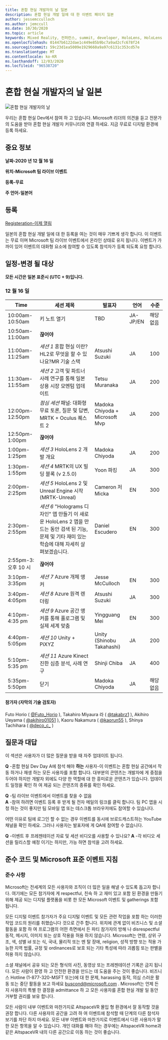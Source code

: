 ```yaml
---
title: 혼합 현실 개발자의 날 일본
description: 혼합 현실 개발 일에 대 한 이벤트 페이지 일본
author: jessemcculloch
ms.author: jemccull
ms.date: 10/30/2020
ms.topic: article
keywords: Mixed Reality, 컨퍼런스, summit, developer, HoloLens, HoloLens 2, Kinect
ms.openlocfilehash: 01447b6122dae1c449e85b9bc7a9ad2cfc678f24
ms.sourcegitcommit: 59c23d1ea5009e1929660a9a97c6131c353cd57e
ms.translationtype: MT
ms.contentlocale: ko-KR
ms.lasthandoff: 12/03/2020
ms.locfileid: "96538720"
---
```

# <a name="mixed-reality-dev-days-japan"></a>혼합 현실 개발자의 날 일본

![혼합 현실 개발자의 날](images/MRDD/MRDevDaysJapanBanner.png)

우리는 혼합 현실 Dev에서 참여 하 고 있습니다. Microsoft 리더의 의견을 듣고 전문가의 도움을 받아 혼합 현실 개발자 커뮤니티와 연결 하세요. 지금 무료로 디지털 환경에 등록 하세요.

## <a name="important-details"></a>중요 정보

**날짜-2020 년 12 월 16 일**

**위치-Microsoft 팀 라이브 이벤트**

**등록-무료**

**주 언어-일본어**

## <a name="registration"></a>등록

[Registeration-이제 열림](https://mixedrealityprod.microsoftcrmportals.com/event/sessions?id=MR_Dev_Days_Japan864059683)

일본의 혼합 현실 개발 일에 대 한 등록을 여는 것이 매우 기쁘게 생각 합니다.  이 이벤트는 무료 이며 Microsoft 팀 라이브 이벤트에서 온라인 상태로 유지 됩니다.  이벤트가 가까이 있어 이벤트의 대화형 요소에 참여할 수 있도록 참석자가 등록 되도록 요청 합니다.

## <a name="schedule---subject-to-change"></a>일정-변경 될 대상

**모든 시간은 일본 표준시 (UTC + 9)입니다.** 



### <a name="december-16th"></a>12 월 16 일
|**Time**|**세션 제목**|**발표자**|**언어**|**수준**|
|---------|---------|---------|---------|---------|
|10:00am-10:50am|키 노트 열기|TBD|JA-JP/EN|해당 없음|
|10:50am-11:00am|**끊어야**||||
|11:00am-11:25am|*세션 1* 혼합 현실 이란?HL2로 무엇을 할 수 있나요?MR 기술 스택|Atsushi Suzuki|JA|100|
|11:30am-11:55am|*세션 2* 고객 및 파트너 사례 연구를 통해 일본 상용 시장 모멘텀 업데이트|Tetsu Muranaka|JA|200|
|12:00pm-12:50pm|*점심 세션* 패널: 대화형 무료 토론, 질문 및 답변, MRTK + Oculus 퀘스트 2|Madoka Chiyoda + Microsoft Mvp|JA|200|
|12:50pm-1:00pm|**끊어야**||||
|1:00pm-1:25pm|*세션 3* HoloLens 2 개발 개요|Madoka Chiyoda|JA|200|
|1:30pm-1:55pm|*세션 4* MRTK의 UX 빌딩 블록 (v 2.5.0)|Yoon 파킹|JA|300|
|2:00pm-2:25pm|*세션 5* HoloLens 2 및 Unreal Engine 시작 (MRTK-Unreal)|Cameron 저 Micka|EN|300|
|2:30pm-2:55pm|*세션 6* "Holograms 디자인" 앱 만들기 이 새로운 HoloLens 2 앱을 만드는 동안 검색 된 기능, 문제 및 기타 재미 있는 학습에 대해 자세히 살펴보겠습니다.|Daniel Escudero|EN|300|
|2:55pm-3: 오후 10 시|**끊어야**||||
|3:10pm-3:35pm|*세션 7* Azure 개체 앵커|Jesse McCulloch|EN|300|
|3:40pm-4:05pm|*세션 8* Azure 원격 렌더링|Atsushi Suzuki|JA|300|
|4:10pm-4:35 pm|*세션 9* Azure 공간 앵커를 통해 홀로그램 및 실제 세계 맞춤|Yingguang Mei|EN|300|
|4:40pm-5:05pm|*세션 10* Unity + PiXYZ|Unity (Shinobu Takahashi)|JA|200|
|5:10pm-5:35 pm|*세션 11* Azure Kinect 진한 심층 분석, 사례 연구|Shinji Chiba|JA|400|
|5:35pm-5:50pm|닫기|Madoka Chiyoda|JA|해당 없음|

#### <a name="contributors-technical-reviewers-for-the-subtitles"></a>참가자 (자막의 기술 검토자)

Futo Horio ( [@Futo_Horio](https://twitter.com/Futo_Horio) ), Takahiro Miyaura 라 ( [@takabrz1](https://twitter.com/takabrz1) ), Akihiro Ueyama ( [@akihiro01051](https://twitter.com/akihiro01051) ), Kaoru Nakamura ( [@kaorun55](https://twitter.com/kaorun55) ), Shinya Tachihara ( [@deco_c_](https://twitter.com/deco_c_) )

## <a name="frequently-asked-questions"></a>질문과 대답
이 섹션은 사용자가 더 많은 질문을 받을 때 자주 업데이트 됩니다.

**Q** -혼합 현실 Dev Day A에 참석 해야 **하는** 사용자-이 이벤트는 혼합 현실 공간에서 작동 하거나 재생 하는 모든 사용자를 포함 합니다. 대부분의 콘텐츠는 개발자에 게 중점을 두어야 하지만 개발자 외에도 다양 한 역할에 대 한 흥미로운 콘텐츠가 있습니다. 업데이트 일정을 확인 하 여 제공 되는 콘텐츠의 종류를 확인 하세요.  
  
**Q** -팀 라이브 이벤트에서 이벤트를 찾을 수 없음  
**A** -참여 하려면 이벤트 등록 후 받게 될 전자 메일의 링크를 클릭 합니다. 팀 PC 앱을 시청 하는 것이 좋지만 팀 모바일 앱 또는 데스크톱 브라우저에도 참여할 수 있습니다.

어떤 이유로 팀에 로그인 할 수 없는 경우 이벤트를 동시에 브로드캐스트하는 YouTube 채널을 확인 하세요. 그러나 사용자는 발표자에 게 QA에 참여할 수 없습니다.

  
**Q** -이벤트 후 프레젠테이션 자료 및 세션 비디오를 사용할 수 있나요? 
**A** -각 비디오 세션을 릴리스할 예정 이기는 하지만, 가능 하면 참석을 고려 하세요.

<!--  
**Q** -  
**A** -  
  
**Q** -  
**A** -  
  
**Q** -  
**A** -  
-->

## <a name="code-of-conduct-and-microsoft-standard-event-guidelines"></a>준수 코드 및 Microsoft 표준 이벤트 지침

### <a name="code-of-conduct"></a>준수 사항 

Microsoft는 전세계의 모든 사용자와 조직이 더 많은 일을 해낼 수 있도록 돕고자 합니다. 여기에는 모든 참가자에 게 respectful, 친숙 하 고 재미 있고 포함 된 환경을 만들기 위해 제공 되는 디지털 플랫폼을 비롯 한 모든 Microsoft 이벤트 및 gatherings 포함 됩니다.

모든 디지털 이벤트 참가자가 주요 디지털 이벤트 및 모든 관련 작업을 포함 하는 이러한 작업 코드의 원리를 취했습니다 것으로 간주 합니다. 위치에 관계 없이 비즈니스 및 소셜 활동을 포함 하 여 프로그램의 어떤 측면에서 든 파티 참가자의 방해 나 disrespectful 동작, 메시지, 이미지 또는 상호 작용을 허용 하지 않습니다. Microsoft는 연령, 상위 구조, 색, 성별 id 또는 식, 국내, 물리적 또는 멘 탈 장애, religion, 성적 방향 또는 적용 가능한 지역 법률, 규정 및 ordinances로 보호 되는 기타 특성에 따라 괴롭힘 또는 판별을 허용 하지 않습니다.  

소셜 채널에서 공유 되는 모든 형식의 사진, 동영상 또는 프레젠테이션 기록은 금지 됩니다. 모든 사람이 환영 하 고 안전한 환경을 만드는 데 도움을 주는 것이 좋습니다. 비즈니스 Hotline (1-877-320-MSFT 또는)에 대 한 문제, harassing 동작, 의심 스러운 활동 또는 중단 활동을 보고 하세요 [buscond@microsoft.com](mailto:buscond@microsoft.com) . Microsoft는 언제 든 지 사용자의 특별 한 결정을 admittance 하 고 모든 사용자를 혼합 현실 개발 일 동안 거부할 권리를 보유 합니다. 

모든 사람이 내부 이벤트와 마찬가지로 AltspaceVR 몰입 형 환경에서 잘 동작할 것을 권장 합니다. 다른 사용자의 공간을 고려 하 여 이벤트에 참석할 때 단계의 다른 참석자 보기를 차단 하지 마세요.  모든 내부 이벤트와 마찬가지로 이벤트에서 다른 사용자가 말한 모든 항목을 알 수 있습니다. 개인 대화를 해야 하는 경우에는 AltspaceVR home과 같은 AltspaceVR 내의 다른 공간으로 이동 하는 것이 좋습니다.



